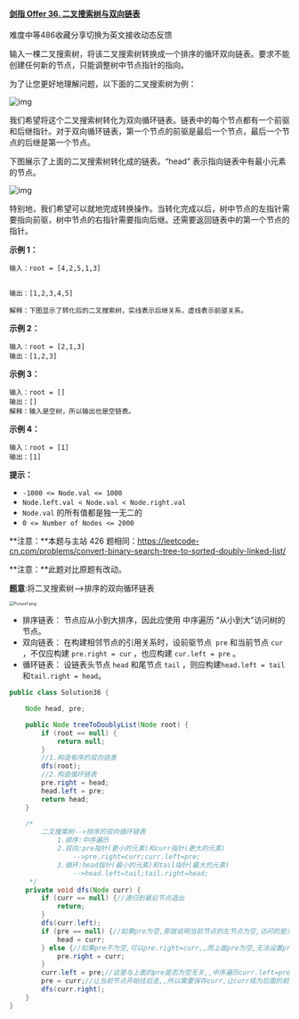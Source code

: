 #### [剑指 Offer 36. 二叉搜索树与双向链表](https://leetcode.cn/problems/er-cha-sou-suo-shu-yu-shuang-xiang-lian-biao-lcof/)

难度中等486收藏分享切换为英文接收动态反馈

输入一棵二叉搜索树，将该二叉搜索树转换成一个排序的循环双向链表。要求不能创建任何新的节点，只能调整树中节点指针的指向。

为了让您更好地理解问题，以下面的二叉搜索树为例：

![img](https://assets.leetcode.com/uploads/2018/10/12/bstdlloriginalbst.png)

我们希望将这个二叉搜索树转化为双向循环链表。链表中的每个节点都有一个前驱和后继指针。对于双向循环链表，第一个节点的前驱是最后一个节点，最后一个节点的后继是第一个节点。

下图展示了上面的二叉搜索树转化成的链表。“head” 表示指向链表中有最小元素的节点。

![img](https://assets.leetcode.com/uploads/2018/10/12/bstdllreturndll.png)

特别地，我们希望可以就地完成转换操作。当转化完成以后，树中节点的左指针需要指向前驱，树中节点的右指针需要指向后继。还需要返回链表中的第一个节点的指针。

**示例 1：**

```
输入：root = [4,2,5,1,3] 


输出：[1,2,3,4,5]

解释：下图显示了转化后的二叉搜索树，实线表示后继关系，虚线表示前驱关系。
```

**示例 2：**

```
输入：root = [2,1,3]
输出：[1,2,3]
```

**示例 3：**

```
输入：root = []
输出：[]
解释：输入是空树，所以输出也是空链表。
```

**示例 4：**

```
输入：root = [1]
输出：[1]
```

**提示：**

- `-1000 <= Node.val <= 1000`
- `Node.left.val < Node.val < Node.right.val`
- `Node.val` 的所有值都是独一无二的
- `0 <= Number of Nodes <= 2000`

**注意：**本题与主站 426 题相同：https://leetcode-cn.com/problems/convert-binary-search-tree-to-sorted-doubly-linked-list/

**注意：**此题对比原题有改动。

**题意**:将二叉搜索树-->排序的双向循环链表

<img src="https://pic.leetcode-cn.com/1599401091-PKIjds-Picture1.png" alt="Picture1.png" style="zoom:50%;" />

* 排序链表： 节点应从小到大排序，因此应使用 中序遍历 “从小到大”访问树的节点。
* 双向链表： 在构建相邻节点的引用关系时，设前驱节点` pre` 和当前节点 `cur `，不仅应构建 `pre.right = cur` ，也应构建 `cur.left = pre` 。
* 循环链表： 设链表头节点 `head` 和尾节点 `tail` ，则应构建` head.left = tail `和` tail.right = head `。

```java
public class Solution36 {

    Node head, pre;

    public Node treeToDoublyList(Node root) {
        if (root == null) {
            return null;
        }
        //1.构造有序的双向链表
        dfs(root);
        //2.构造循环链表
        pre.right = head;
        head.left = pre;
        return head;
    }

    /*
        二叉搜索树-->排序的双向循环链表
            1.排序:中序遍历
            2.双向:pre指针(更小的元素)和curr指针(更大的元素)
                -->pre.right=curr;curr.left=pre;
            3.循环:head指针(最小的元素)和tail指针(最大的元素)
                -->head.left=tail;tail.right=head;
     */
    private void dfs(Node curr) {
        if (curr == null) {//递归到最后节点退出
            return;
        }
        dfs(curr.left);
        if (pre == null) {//如果pre为空,那就说明当前节点的左节点为空,访问的是头节点,设置头节点
            head = curr;
        } else {//如果pre不为空,可以pre.right=curr,,而上面pre为空,无法设置pre的指针
            pre.right = curr;
        }
        curr.left = pre;//这里与上面的pre是否为空无关,,中序遍历curr.left=pre;
        pre = curr;//让当前节点开始往后走,,所以需要保存curr,让curr成为后面的前驱节点
        dfs(curr.right);
    }
}
```